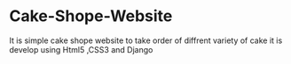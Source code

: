 # Cake-Shope-Website
It is simple cake shope website to take order of diffrent variety of cake it is develop using Html5 ,CSS3 and Django
